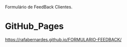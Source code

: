 Formulário de FeedBack Clientes.

# GitHub_Pages
https://rafabernardes.github.io/FORMULARIO-FEEDBACK/
